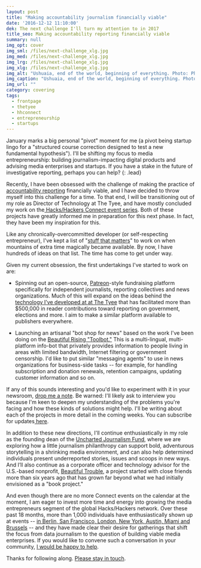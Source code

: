 ```yaml
---
layout: post
title: "Making accountability journalism financially viable"
date: '2016-12-12 11:10:00'
dek: The next challenge I'll turn my attention to in 2017
title_seo: Making accountability reporting financially viable
summary: null
img_opt: cover
img_sml: /files/next-challenge_xlg.jpg
img_med: /files/next-challenge_xlg.jpg
img_lrg: /files/next-challenge_xlg.jpg
img_xlg: /files/next-challenge_xlg.jpg
img_alt: "Ushuaia, end of the world, beginning of everything. Photo: Phillip Smith"
img_caption: "Ushuaia, end of the world, beginning of everything. Photo: Phillip Smith"
img_url: ""
category: covering
tags: 
  - frontpage
  - thetyee
  - hhconnect
  - entrepreneurship
  - startups
---
```


January marks a big personal "pivot" moment for me (a pivot being startup lingo for a "structured course correction designed to test a new fundamental hypothesis"). I'll be shifting my focus to media entrepreneurship: building journalism-impacting digital products and advising media enterprises and startups. If you have a stake in the future of investigative reporting, perhaps you can help?
{: .lead}

Recently, I have been obsessed with the challenge of making the practice of [accountability reporting](https://en.wikipedia.org/wiki/Investigative_journalism) financially viable, and I have decided to throw myself into this challenge for a time. To that end, I will be transitioning out of my role as Director of Technology at The Tyee, and have mostly concluded my work on the[ Hacks/Hackers Connect event series](http://connect.hackshackers.com/). Both of these projects have greatly informed me in preparation for this next phase. In fact, they have been my inspiration for this.

Like any chronically-overcommitted developer (or self-respecting entrepreneur), I've kept a list of "[stuff that matters](http://radar.oreilly.com/2009/01/work-on-stuff-that-matters-fir.html)" to work on when mountains of extra time magically became available. By now, I have hundreds of ideas on that list. The time has come to get under way.

Given my current obsession, the first undertakings I've started to work on are:

* Spinning out an open-source, [Patreon](https://www.patreon.com/)-style fundraising platform specifically for independent journalists, reporting collectives and news organizations. Much of this will expand on the ideas behind the [technology I’ve developed at at The Tyee](https://support.thetyee.ca/powermap) that has facilitated more than $500,000 in reader contributions toward reporting on government, elections and more. I aim to make a similar platform available to publishers everywhere.

* Launching an artisanal "bot shop for news" based on the work I've been doing on the [Beautiful Rising "Toolbot."](https://beautifulrising.org/platforms/chatbot) This is a multi-lingual, multi-platform info-bot that privately provides information to people living in areas with limited bandwidth, Internet filtering or government censorship. I'd like to put similar "messaging agents" to use in news organizations for business-side tasks -- for example, for handling subscription and donation renewals, retention campaigns, updating customer information and so on.

If any of this sounds interesting and you'd like to experiment with it in your newsroom, [drop me a note](http://phillipadsmith.com/about/#contact). Be warned: I'll likely ask to interview you because I'm keen to deepen my understanding of the problems you're facing and how these kinds of solutions might help. I'll be writing about each of the projects in more detail in the coming weeks. You can subscribe for updates[ here](https://tinyletter.com/phillipadsmith).

In addition to these new directions, I'll continue enthusiastically in my role as the founding dean of the [Uncharted Journalism Fund](https://unchartedjournalism.org/), where we are exploring how a little journalism philanthropy can support bold, adventurous storytelling in a shrinking media environment, and can also help determined individuals present underreported stories, issues and scoops in new ways. And I’ll also continue as a corporate officer and technology advisor for the U.S.-based nonprofit, [Beautiful Trouble](http://beautifultrouble.org/), a project started with close friends more than six years ago that has grown far beyond what we had initially envisioned as a "book project."

And even though there are no more Connect events on the calendar at the moment, I am eager to invest more time and energy into growing the media entrepreneurs segment of the global Hacks/Hackers network. Over these past 18 months, more than 1,000 individuals have enthusiastically shown up at events -- [in Berlin, San Francisco, London, New York, Austin, Miami and Brussels](http://connect.hackshackers.com/) -- and they have made clear their desire for gatherings that shift the focus from data journalism to the question of building viable media enterprises. If you would like to convene such a conversation in your community, [I would be happy to help](http://phillipadsmith.com/about/#contact).

Thanks for following along. [Please stay in touch](http://phillipadsmith.com/about/#contact).


